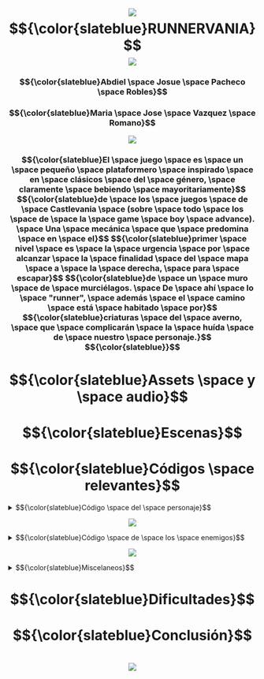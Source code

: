 # <h1 align="center"><img src="https://media.tenor.com/SrQO6J_VT-4AAAAj/cemetery-divider.gif" /> $${\color{slateblue}RUNNERVANIA}$$ <img src="https://media.tenor.com/SrQO6J_VT-4AAAAj/cemetery-divider.gif" /></h1>
<h3 align="center">$${\color{slateblue}Abdiel \space Josue \space Pacheco \space Robles}$$</h3>
<h3 align="center">$${\color{slateblue}Maria \space Jose \space Vazquez \space Romano}$$</h3>

<p align="center">
  <img src="https://media1.tenor.com/m/DqyyEmRmJK0AAAAC/flowers-cherry-blossom.gif" />
</p>

<h3 align="center">
$${\color{slateblue}El \space juego \space es \space un \space pequeño \space plataformero \space inspirado \space en \space clásicos \space del \space género, \space claramente \space bebiendo \space mayoritariamente}$$
$${\color{slateblue}de \space los \space juegos \space de \space Castlevania \space (sobre \space todo \space los \space de \space la \space game \space boy \space advance). \space Una \space mecánica \space que \space predomina \space en \space el}$$
$${\color{slateblue}primer \space nivel \space es \space la \space urgencia \space por \space alcanzar \space la \space finalidad \space del \space mapa \space a \space la \space derecha, \space para \space escapar}$$
$${\color{slateblue}de \space un \space muro \space de \space murciélagos. \space De \space ahí \space lo \space "runner", \space además \space el \space camino \space está \space habitado \space por}$$
$${\color{slateblue}criaturas \space del \space averno, \space que \space complicarán \space la \space huída \space de \space nuestro \space personaje.}$$
$${\color{slateblue}}$$
</h3>

# <h1 align="center">$${\color{slateblue}Assets \space y \space audio}$$

# <h1 align="center">$${\color{slateblue}Escenas}$$

# <h1 align="center">$${\color{slateblue}Códigos \space relevantes}$$

<details>
  <summary>$${\color{slateblue}Código \space del \space personaje}$$</summary>
  
  Aquí va el contenido que quieres ocultar.
  
  Puede ser texto, código, imágenes, etc.
</details>

<p align="center">
  <img src="https://media.tenor.com/bhxZ5O_Xnq8AAAAj/page-divider-glittery.gif" />
</p>

<details>
  <summary>$${\color{slateblue}Código \space de \space los \space enemigos}$$</summary>
  
  Aquí va el contenido que quieres ocultar.
  
  Puede ser texto, código, imágenes, etc.
</details>

<p align="center">
  <img src="https://media.tenor.com/bhxZ5O_Xnq8AAAAj/page-divider-glittery.gif" />
</p>

<details>
  <summary>$${\color{slateblue}Miscelaneos}$$</summary>
  
  Aquí va el contenido que quieres ocultar.
  
  Puede ser texto, código, imágenes, etc.
</details>

# <h1 align="center">$${\color{slateblue}Dificultades}$$

# <h1 align="center">$${\color{slateblue}Conclusión}$$


<h1></h1>
<p align="center">
  <img src="https://media1.tenor.com/m/bmxrC5x1kX8AAAAd/taykumix-divider.gif" />
</p>
